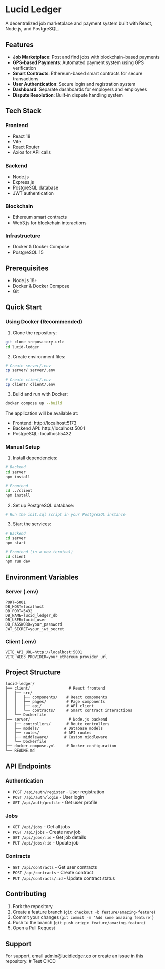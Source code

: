 # Lucid Ledger

A decentralized job marketplace and payment system built with React, Node.js, and PostgreSQL.

## Features

- **Job Marketplace**: Post and find jobs with blockchain-based payments
- **GPS-based Payments**: Automated payment system using GPS verification
- **Smart Contracts**: Ethereum-based smart contracts for secure transactions
- **User Authentication**: Secure login and registration system
- **Dashboard**: Separate dashboards for employers and employees
- **Dispute Resolution**: Built-in dispute handling system

## Tech Stack

### Frontend
- React 18
- Vite
- React Router
- Axios for API calls

### Backend
- Node.js
- Express.js
- PostgreSQL database
- JWT authentication

### Blockchain
- Ethereum smart contracts
- Web3.js for blockchain interactions

### Infrastructure
- Docker & Docker Compose
- PostgreSQL 15

## Prerequisites

- Node.js 18+
- Docker & Docker Compose
- Git

## Quick Start

### Using Docker (Recommended)

1. Clone the repository:
```bash
git clone <repository-url>
cd lucid-ledger
```

2. Create environment files:
```bash
# Create server/.env
cp server/ server/.env

# Create client/.env
cp client/ client/.env
```

3. Build and run with Docker:
```bash
docker compose up --build
```

The application will be available at:
- Frontend: http://localhost:5173
- Backend API: http://localhost:5001
- PostgreSQL: localhost:5432

### Manual Setup

1. Install dependencies:
```bash
# Backend
cd server
npm install

# Frontend
cd ../client
npm install
```

2. Set up PostgreSQL database:
```bash
# Run the init.sql script in your PostgreSQL instance
```

3. Start the services:
```bash
# Backend
cd server
npm start

# Frontend (in a new terminal)
cd client
npm run dev
```

## Environment Variables

### Server (.env)
```
PORT=5001
DB_HOST=localhost
DB_PORT=5432
DB_NAME=lucid_ledger_db
DB_USER=lucid_user
DB_PASSWORD=your_password
JWT_SECRET=your_jwt_secret
```

### Client (.env)
```
VITE_API_URL=http://localhost:5001
VITE_WEB3_PROVIDER=your_ethereum_provider_url
```

## Project Structure

```
lucid-ledger/
├── client/                 # React frontend
│   ├── src/
│   │   ├── components/    # React components
│   │   ├── pages/         # Page components
│   │   ├── api/           # API client
│   │   └── contracts/     # Smart contract interactions
│   └── Dockerfile
├── server/                 # Node.js backend
│   ├── controllers/       # Route controllers
│   ├── models/           # Database models
│   ├── routes/           # API routes
│   ├── middleware/       # Custom middleware
│   └── Dockerfile
├── docker-compose.yml     # Docker configuration
└── README.md
```

## API Endpoints

### Authentication
- `POST /api/auth/register` - User registration
- `POST /api/auth/login` - User login
- `GET /api/auth/profile` - Get user profile

### Jobs
- `GET /api/jobs` - Get all jobs
- `POST /api/jobs` - Create new job
- `GET /api/jobs/:id` - Get job details
- `PUT /api/jobs/:id` - Update job

### Contracts
- `GET /api/contracts` - Get user contracts
- `POST /api/contracts` - Create contract
- `PUT /api/contracts/:id` - Update contract status

## Contributing

1. Fork the repository
2. Create a feature branch (`git checkout -b feature/amazing-feature`)
3. Commit your changes (`git commit -m 'Add some amazing feature'`)
4. Push to the branch (`git push origin feature/amazing-feature`)
5. Open a Pull Request


## Support

For support, email admin@lucidledger.co or create an issue in this repository. # Test CI/CD
